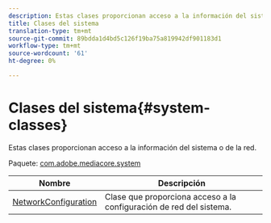 ```yaml
---
description: Estas clases proporcionan acceso a la información del sistema o de la red.
title: Clases del sistema
translation-type: tm+mt
source-git-commit: 89bdda1d4bd5c126f19ba75a819942df901183d1
workflow-type: tm+mt
source-wordcount: '61'
ht-degree: 0%

---
```



# Clases del sistema{#system-classes}

Estas clases proporcionan acceso a la información del sistema o de la red.

Paquete: [com.adobe.mediacore.system](https://help.adobe.com/en_US/primetime/api/psdk/asdoc-dhls_1.4/com/adobe/mediacore/system/package-detail.html)

| Nombre | Descripción |
|---|---|
| [NetworkConfiguration](https://help.adobe.com/en_US/primetime/api/psdk/asdoc-dhls_1.4/com/adobe/mediacore/system/NetworkConfiguration.html) | Clase que proporciona acceso a la configuración de red del sistema. |

